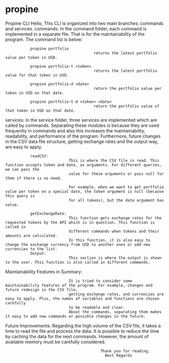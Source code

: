 # propine
Propine CLI
Hello,
  This CLI is organized into two main branches: commands and services.
commands:
                In the command folder, each command is implemented in a separate file. That is for the maintainability of the program. The command list is below:
               
               propine portfolio
                                           returns the latest portfolio value per token in USD.

               propine portfolio-t <token>
                                           returns the latest portfolio value for that token in USD.

               propine portfolio-d <date>
                                           return the portfolio value per token in USD on that date.

               propine portfolio-t-d <token> <date>
                                           return the portfolio value of that token in USD on that date.

services:
                                In the service folder, three services are implemented which are called by commands. Separating these modules is because 
                                they are used frequently in commands and also this increases the maintainability, readability, and performance of the program.
                                Furthermore, future changes in the CSV data file structure, getting exchange rates and the output way, are easy to apply.
               
               readCSV:
                                This is where the CSV file is read. This function accepts token and date, as arguments. For different queries, we can pass the 
                                value for these arguments or pass null for them if there is no need.
                                
                                For example, when we want to get portfolio value per token on a special date, the token argument is null (because this query is 
                                for all tokens), but the date argument has value.

               getExchangeRate:
                                This function gets exchange rates for the requested tokens by the API which is in question. This function is called in 
                                different commands when tokens and their amounts are calculated.
                                In this function, it is also easy to change the exchange currency from USD to another ones or add new currencies to the list.
               Output:
                                This section is where the output is shown to the user. This function is also called in different commands.

Maintainability Features in Summary:

                                It is tried to consider some maintainability features of the program. For example, changes and future redesign in the CSV file, 
                                getting exchange rates, and currencies are easy to apply. Plus, the names of variables and functions are chosen carefully
                                to be readable and clear.
                                About the commands, separating them makes it easy to add new commands or possible changes in the future.  

Future Improvements:
                                Regarding the high volume of the CSV file, it takes a time to read the file and process the data. It is possible to
                                reduce the time by caching the data for the next commands. However, the amount of available memory must be carefully considered.
                     

                                              Thank you for reading.
                                                Best Regards
